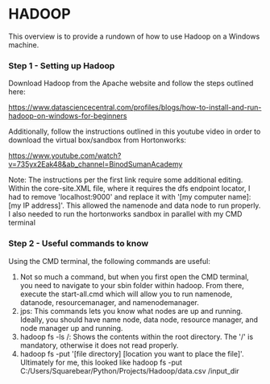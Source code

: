 # HADOOP
This overview is to provide a rundown of how to use Hadoop on a Windows machine.

### Step 1 - Setting up Hadoop
Download Hadoop from the Apache website and follow the steps outlined here: 

https://www.datasciencecentral.com/profiles/blogs/how-to-install-and-run-hadoop-on-windows-for-beginners

Additionally, follow the instructions outlined in this youtube video in order to download the virtual box/sandbox from Hortonworks: 

https://www.youtube.com/watch?v=735yx2Eak48&ab_channel=BinodSumanAcademy

Note: The instructions per the first link require some additional editing. Within the core-site.XML file, where it requires the dfs endpoint locator, I had to remove 'localhost:9000' and replace it with '[my computer name]:[my IP address]'. This allowed the namenode and data node to run properly. I also needed to run the hortonworks sandbox in parallel with my CMD terminal

### Step 2 - Useful commands to know
Using the CMD terminal, the following commands are useful:
1. Not so much a command, but when you first open the CMD terminal, you need to navigate to your sbin folder within hadoop. From there, execute the start-all.cmd which will allow you to run namenode, datanode, resourcemanager, and namenodemanager.
2. jps: This commands lets you know what nodes are up and running. Ideally, you should have name node, data node, resource manager, and node manager up and running.
3. hadoop fs -ls /: Shows the contents within the root directory. The '/' is mandatory, otherwise it does not read properly. 
4. hadoop fs -put '[file directory] [location you want to place the file]'. Ultimately for me, this looked like hadoop fs -put C:/Users/Squarebear/Python/Projects/Hadoop/data.csv /input_dir

